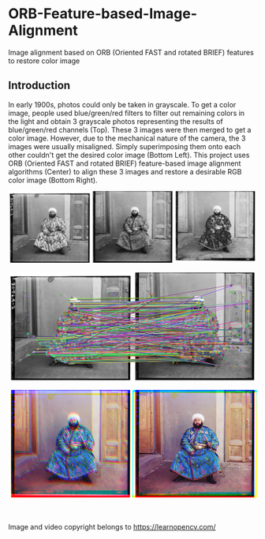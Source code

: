 # ORB-Feature-based-Image-Alignment
Image alignment based on ORB (Oriented FAST and rotated BRIEF) features to restore color image

## Introduction

In early 1900s, photos could only be taken in grayscale. To get a color image, people used blue/green/red filters to filter out remaining colors in the light and obtain 3 grayscale photos representing the results of blue/green/red channels (Top). These 3 images were then merged to get a color image. However, due to the mechanical nature of the camera, the 3 images were usually misaligned. Simply superimposing them onto each other couldn't get the desired color image (Bottom Left). This project uses ORB (Oriented FAST and rotated BRIEF) feature-based image alignment algorithms (Center) to align these 3 images and restore a desirable RGB color image (Bottom Right).



![alt text](https://github.com/yyhz76/ORB-Feature-based-Image-Alignment/blob/main/images/BGR_channels_in_grayscale.png)<br />  
![alt text](https://github.com/yyhz76/ORB-Feature-based-Image-Alignment/blob/main/images/ORB_feature_matching_between_blue_and_green.png)<br />  
![alt text](https://github.com/yyhz76/ORB-Feature-based-Image-Alignment/blob/main/images/result_comparison.png)<br />  


<br /><br />
Image and video copyright belongs to https://learnopencv.com/
